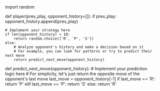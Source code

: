 import random

def player(prev_play, opponent_history=[]):
    if prev_play:
        opponent_history.append(prev_play)

    # Implement your strategy here
    if len(opponent_history) < 10:
        return random.choice(['R', 'P', 'S'])
    else:
        # Analyze opponent's history and make a decision based on it
        # For example, you can look for patterns or try to predict their next move
        return predict_next_move(opponent_history)

def predict_next_move(opponent_history):
    # Implement your prediction logic here
    # For simplicity, let's just return the opposite move of the opponent's last move
    last_move = opponent_history[-1]
    if last_move == 'R':
        return 'P'
    elif last_move == 'P':
        return 'S'
    else:
        return 'R'
